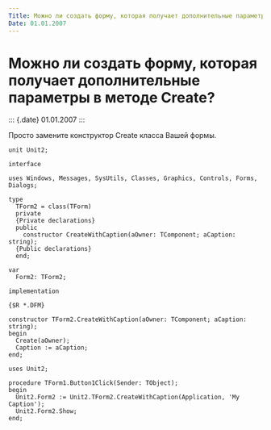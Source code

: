 ```yaml
---
Title: Можно ли создать форму, которая получает дополнительные параметры в методе Сreate?
Date: 01.01.2007
---
```



Можно ли создать форму, которая получает дополнительные параметры в методе Сreate?
==================================================================================

::: {.date}
01.01.2007
:::

Просто замените конструктор Create класса Вашей формы.

    unit Unit2;
     
    interface
     
    uses Windows, Messages, SysUtils, Classes, Graphics, Controls, Forms, Dialogs;
     
    type
      TForm2 = class(TForm)
      private
      {Private declarations}
      public
        constructor CreateWithCaption(aOwner: TComponent; aCaption: string);
      {Public declarations}
      end;
     
    var
      Form2: TForm2;
     
    implementation
     
    {$R *.DFM}
     
    constructor TForm2.CreateWithCaption(aOwner: TComponent; aCaption: string);
    begin
      Create(aOwner);
      Caption := aCaption;
    end;
     
    uses Unit2;
     
    procedure TForm1.Button1Click(Sender: TObject);
    begin
      Unit2.Form2 := Unit2.TForm2.CreateWithCaption(Application, 'My Caption');
      Unit2.Form2.Show;
    end;
